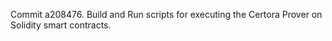 Commit a208476.                    Build and Run scripts for executing the Certora Prover on Solidity smart contracts.